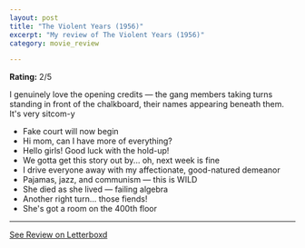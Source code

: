 ```yaml
---
layout: post
title: "The Violent Years (1956)"
excerpt: "My review of The Violent Years (1956)"
category: movie_review

---
```


**Rating:** 2/5

I genuinely love the opening credits — the gang members taking turns standing in front of the chalkboard, their names appearing beneath them. It's very sitcom-y

* Fake court will now begin
* Hi mom, can I have more of everything?
* Hello girls! Good luck with the hold-up!
* We gotta get this story out by... oh, next week is fine
* I drive everyone away with my affectionate, good-natured demeanor
* Pajamas, jazz, and communism — this is WILD
* She died as she lived — failing algebra
* Another right turn... those fiends!
* She's got a room on the 400th floor

<hr>

[See Review on Letterboxd](https://boxd.it/5kCPkH)
